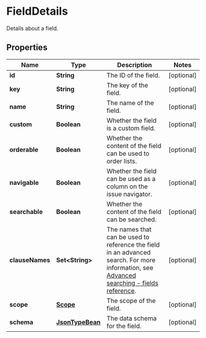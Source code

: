 

# FieldDetails

Details about a field.

## Properties

Name | Type | Description | Notes
------------ | ------------- | ------------- | -------------
**id** | **String** | The ID of the field. |  [optional]
**key** | **String** | The key of the field. |  [optional]
**name** | **String** | The name of the field. |  [optional]
**custom** | **Boolean** | Whether the field is a custom field. |  [optional]
**orderable** | **Boolean** | Whether the content of the field can be used to order lists. |  [optional]
**navigable** | **Boolean** | Whether the field can be used as a column on the issue navigator. |  [optional]
**searchable** | **Boolean** | Whether the content of the field can be searched. |  [optional]
**clauseNames** | **Set&lt;String&gt;** | The names that can be used to reference the field in an advanced search. For more information, see [Advanced searching - fields reference](https://confluence.atlassian.com/x/gwORLQ). |  [optional]
**scope** | [**Scope**](Scope.md) | The scope of the field. |  [optional]
**schema** | [**JsonTypeBean**](JsonTypeBean.md) | The data schema for the field. |  [optional]



